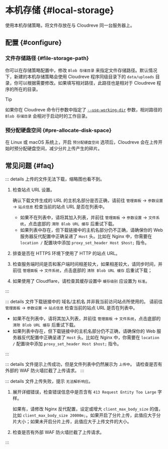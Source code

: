 # 本机存储 {#local-storage}

使用本机存储策略，将文件存放在与 Cloudreve 同一台服务器上。

## 配置 {#configure}

### 文件存储路径 {#file-storage-path}

你可以在存储策略配置中，修改 `Blob 存储目录` 来指定文件存储路径。默认情况下，新建的本机存储策略会使用 Cloudreve 程序同级目录下的 `data/uploads` 目录，你可以根据需要修改。如果填写相对路径，此路径也是相对于 Cloudreve 程序的所在的目录。

> [!TIP]
> 如果你在 Cloudreve 命令行参数中指定了 [`--use-working-dir`](../../overview/cli#global-parameters) 参数，相对路径的 `Blob 存储目录` 会相对于启动时的工作目录。

### 预分配硬盘空间 {#pre-allocate-disk-space}

在 Linux 或 macOS 系统上，开启 `预分配硬盘空间` 选项后，Cloudreve 会在上传开始时预分配硬盘空间，减少分片上传产生的碎片。

## 常见问题 {#faq}

::: details 上传的文件无法下载，缩略图也看不到。

1. 检查站点 URL 设置。

   确认下载文件生成的 URL 的主机名部分是否正确，请前往 `管理面板` -> `参数设置` -> `站点信息` 检查当前的站点 URL 是否在列表中。

   - 如果不在列表中，请将其加入列表，并前往 `管理面板` -> `参数设置` -> `文件系统`，点击底部的 `清除 Blob URL 缓存` 后重试下载。
   - 如果列表中存在，但下载链接中的主机名部分仍不正确，请确保你的 Web 服务器反代配置中正确呈递了 `Host` 头。比如在 Nginx 中，你需要在 `location /` 配置块中添加 `proxy_set_header Host $host;` 指令。

2. 排查是否在 HTTPS 环境下使用了 HTTP 的站点 URL。
3. 检查服务端时间是否和客户端时间相差较大，如果相差较大，请同步时间，并前往 `管理面板` -> `文件系统`，点击底部的 `清除 Blob URL 缓存` 后重试下载；
4. 如果使用了 Cloudflare，请检查其缓存设置中 `缓存级别` 应设置为 `标准`。

:::

::: details 文件下载链接中的 域名/主机名 并非我当前访问站点所使用的。
请前往 `管理面板` -> `参数设置` -> `站点信息` 检查当前的站点 URL 是否在列表中。

- 如果不在列表中，请将其加入列表，并前往 `管理面板` -> `文件系统`，点击底部的 `清除 Blob URL 缓存` 后重试下载。
- 如果列表中存在，但下载链接中的主机名部分仍不正确，请确保你的 Web 服务器反代配置中正确呈递了 `Host` 头。比如在 Nginx 中，你需要在 `location /` 配置块中添加 `proxy_set_header Host $host;` 指令。

:::

::: details 文件提示上传成功，但是文件列表中仍然展示为 `上传中`。
请检查是否有外部的 WAF 防火墙拦截了上传请求。
:::

::: details 文件上传失败，提示 `无法解析响应`。

1. 展开详细错误，检查错误信息中是否含有 `413 Request Entity Too Large` 字样。

   如果有，请修改 Nginx 反代配置，设定或增大 `client_max_body_size` 的值，比如 `client_max_body_size 20000m;`。如果开启了分片上传，此值应大于分片大小；如果未开启分片上传，此值应大于上传文件的大小。

2. 检查是否有外部 WAF 防火墙拦截了上传请求。

:::
